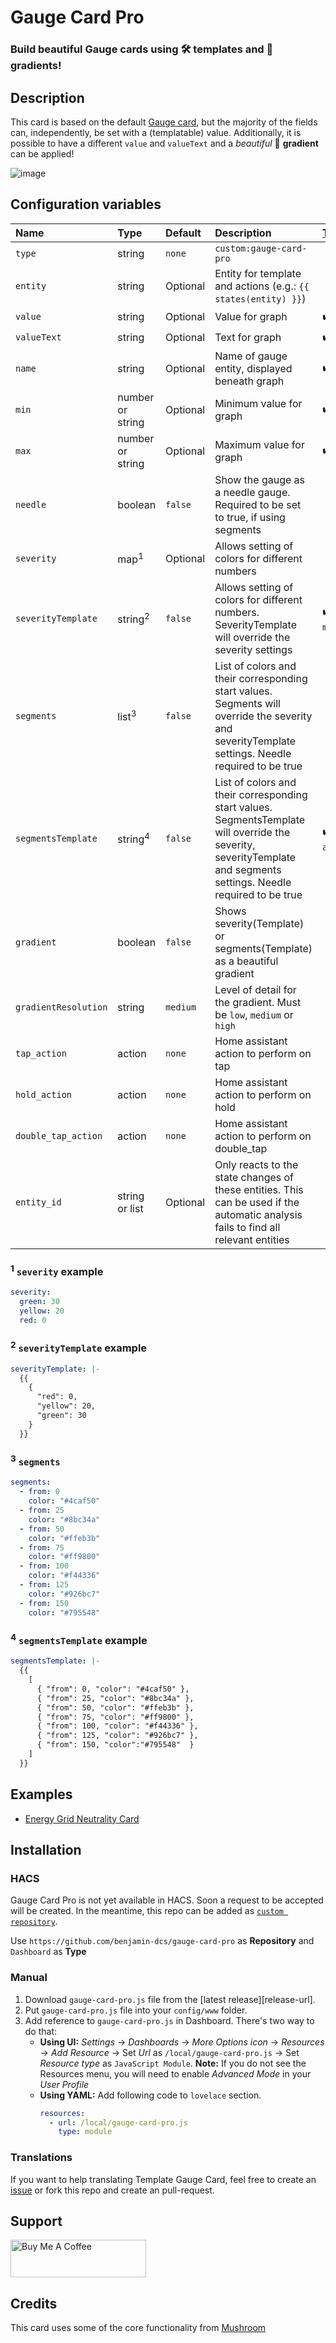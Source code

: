 # Gauge Card Pro

### Build beautiful Gauge cards using 🛠️ templates and 🌈 gradients!

## Description

This card is based on the default [Gauge card](https://www.home-assistant.io/dashboards/gauge/), but the majority of the fields can, independently, be set with a (templatable) value. Additionally, it is possible to have a different `value` and `valueText` and a _beautiful_ 🌈
**gradient** can be applied!

![image](https://github.com/user-attachments/assets/d8230f03-4034-47af-a18a-81d9069309b8)


## Configuration variables

| Name                 | Type               | Default  | Description                                                                                                                                                          | [Templatable](https://www.home-assistant.io/docs/configuration/templating/) |
| :------------------- | :----------------- | :------- | :------------------------------------------------------------------------------------------------------------------------------------------------------------------- | :-------------------------------------------------------------------------- |
| `type`               | string             | `none`   | `custom:gauge-card-pro`                                                                                                                                              |
| `entity`             | string             | Optional | Entity for template and actions (e.g.: `{{ states(entity) }}`)                                                                                                       |                                                                             |
| `value`              | string             | Optional | Value for graph                                                                                                                                                      | ✔️ (`number`)                                                               |
| `valueText`          | string             | Optional | Text for graph                                                                                                                                                       | ✔️                                                                          |
| `name`               | string             | Optional | Name of gauge entity, displayed beneath graph                                                                                                                        | ✔️                                                                          |
| `min`                | number or string   | Optional | Minimum value for graph                                                                                                                                              | ✔️ (`number`)                                                               |
| `max`                | number or string   | Optional | Maximum value for graph                                                                                                                                              | ✔️ (`number`)                                                               |
| `needle`             | boolean            | `false`  | Show the gauge as a needle gauge. Required to be set to true, if using segments                                                                                      |                                                                             |
| `severity`           | map<sup>1</sup>    | Optional | Allows setting of colors for different numbers                                                                                                                       |                                                                             |
| `severityTemplate`   | string<sup>2</sup> | `false`  | Allows setting of colors for different numbers. SeverityTemplate will override the severity settings                                                                 | ✔️ (`severity map`)                                                         |
| `segments`           | list<sup>3</sup>   | `false`  | List of colors and their corresponding start values. Segments will override the severity and severityTemplate settings. Needle required to be true                   |                                                                             |
| `segmentsTemplate`   | string<sup>4</sup> | `false`  | List of colors and their corresponding start values. SegmentsTemplate will override the severity, severityTemplate and segments settings. Needle required to be true | ✔️ (`segments array`)                                                       |
| `gradient`           | boolean            | `false`  | Shows severity(Template) or segments(Template) as a beautiful gradient                                                                                               |                                                                             |
| `gradientResolution` | string             | `medium` | Level of detail for the gradient. Must be `low`, `medium` or `high`                                                                                                  |                                                                             |
| `tap_action`         | action             | `none`   | Home assistant action to perform on tap                                                                                                                              |                                                                             |
| `hold_action`        | action             | `none`   | Home assistant action to perform on hold                                                                                                                             |                                                                             |
| `double_tap_action`  | action             | `none`   | Home assistant action to perform on double_tap                                                                                                                       |                                                                             |
| `entity_id`          | string or list     | Optional | Only reacts to the state changes of these entities. This can be used if the automatic analysis fails to find all relevant entities                                   |                                                                             |

### <sup>1</sup> `severity` example

```yaml
severity:
  green: 30
  yellow: 20
  red: 0
```

### <sup>2</sup> `severityTemplate` example

```yaml
severityTemplate: |-
  {{
    { 
      "red": 0, 
      "yellow": 20, 
      "green": 30
    }
  }}
```

### <sup>3</sup> `segments`

```yaml
segments:
  - from: 0
    color: "#4caf50"
  - from: 25
    color: "#8bc34a"
  - from: 50
    color: "#ffeb3b"
  - from: 75
    color: "#ff9800"
  - from: 100
    color: "#f44336"
  - from: 125
    color: "#926bc7"
  - from: 150
    color: "#795548"
```

### <sup>4</sup> `segmentsTemplate` example

```yaml
segmentsTemplate: |-
  {{
    [
      { "from": 0, "color": "#4caf50" },
      { "from": 25, "color": "#8bc34a" },
      { "from": 50, "color": "#ffeb3b" },
      { "from": 75, "color": "#ff9800" },
      { "from": 100, "color": "#f44336" },
      { "from": 125, "color": "#926bc7" },
      { "from": 150, "color":"#795548"  }
    ]
  }}
```

## Examples

- [Energy Grid Neutrality Card](examples/energy-grid-neutrality-gauge.md)

## Installation

### HACS

Gauge Card Pro is not yet available in HACS. Soon a request to be accepted will be created. In the meantime, this repo can be added as [`custom repository`](https://www.hacs.xyz/docs/faq/custom_repositories/).

Use `https://github.com/benjamin-dcs/gauge-card-pro` as **Repository** and `Dashboard` as **Type**

### Manual

1. Download `gauge-card-pro.js` file from the [latest release][release-url].
2. Put `gauge-card-pro.js` file into your `config/www` folder.
3. Add reference to `gauge-card-pro.js` in Dashboard. There's two way to do that:
   - **Using UI:** _Settings_ → _Dashboards_ → _More Options icon_ → _Resources_ → _Add Resource_ → Set _Url_ as `/local/gauge-card-pro.js` → Set _Resource type_ as `JavaScript Module`.
     **Note:** If you do not see the Resources menu, you will need to enable _Advanced Mode_ in your _User Profile_
   - **Using YAML:** Add following code to `lovelace` section.
     ```yaml
     resources:
       - url: /local/gauge-card-pro.js
         type: module
     ```

### Translations

If you want to help translating Template Gauge Card, feel free to create an [issue](https://github.com/benjamin-dcs/gauge-card-pro/issues) or fork this repo and create an pull-request.

## Support

<a href="https://www.buymeacoffee.com/benjamindcs" target="_blank"><img src="https://cdn.buymeacoffee.com/buttons/v2/default-yellow.png" alt="Buy Me A Coffee" style="height: 60px !important;width: 217px !important;" ></a>

## Credits

This card uses some of the core functionality from [Mushroom](https://github.com/piitaya/lovelace-mushroom/)

